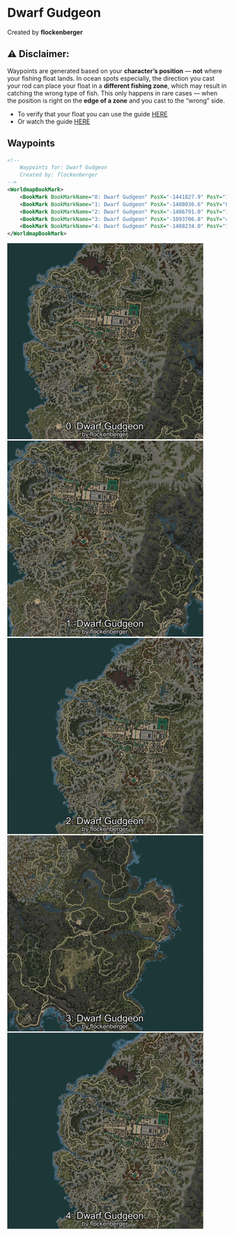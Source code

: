 # Dwarf Gudgeon
Created by **flockenberger**

## ⚠️ Disclaimer:
Waypoints are generated based on your __**character’s position**__ — __not__ where your fishing float lands.
In ocean spots especially, the direction you cast your rod can place your float in a **different fishing zone**, which may result in catching the wrong type of fish.
This only happens in rare cases — when the position is right on the **edge of a zone** and you cast to the “wrong” side.

- To verify that your float you can use the guide [HERE](https://flockenberger.github.io/bdo-fish-position/)
- Or watch the guide [HERE](https://youtu.be/t-VXcRoNojk)

## Waypoints
```xml
<!--
    Waypoints for: Dwarf Gudgeon
    Created by: flockenberger
-->
<WorldmapBookMark>
    <BookMark BookMarkName="0: Dwarf Gudgeon" PosX="-1441827.9" PosY="12207.713" PosZ="1301811.2" />
    <BookMark BookMarkName="1: Dwarf Gudgeon" PosX="-1408036.6" PosY="8354.404" PosZ="1266641.2" />
    <BookMark BookMarkName="2: Dwarf Gudgeon" PosX="-1486791.0" PosY="11123.0" PosZ="1332159.0" />
    <BookMark BookMarkName="3: Dwarf Gudgeon" PosX="-1093706.8" PosY="4490.8496" PosZ="1272555.8" />
    <BookMark BookMarkName="4: Dwarf Gudgeon" PosX="-1488234.0" PosY="11180.0" PosZ="1332497.0" />
</WorldmapBookMark>
```

<img src="./Dwarf Gudgeon_0_Preview.webp" width="450"/> <img src="./Dwarf Gudgeon_1_Preview.webp" width="450"/> <img src="./Dwarf Gudgeon_2_Preview.webp" width="450"/> <img src="./Dwarf Gudgeon_3_Preview.webp" width="450"/> <img src="./Dwarf Gudgeon_4_Preview.webp" width="450"/> 